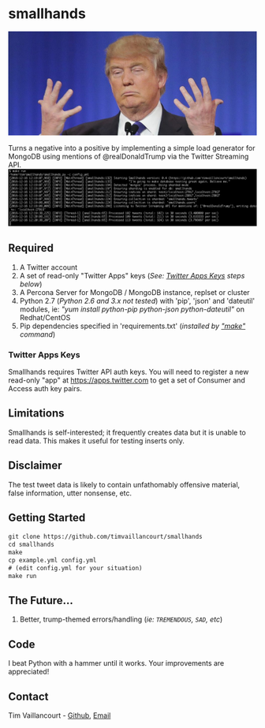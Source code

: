 # smallhands
<img src="images/smallhands.jpg" width=550>

Turns a negative into a positive by implementing a simple load generator for MongoDB using mentions of @realDonaldTrump via the Twitter Streaming API.
!["make run"](https://github.com/timvaillancourt/smallhands/blob/master/images/run.png)

## Required
1. A Twitter account
2. A set of read-only "Twitter Apps" keys (*See: [Twitter Apps Keys](#twitter-apps-keys) steps below*)
3. A Percona Server for MongoDB / MongoDB instance, replset or cluster
4. Python 2.7 (*Python 2.6 and 3.x not tested*) with 'pip', 'json' and 'dateutil' modules, ie: *"yum install python-pip python-json python-dateutil"* on Redhat/CentOS
5. Pip dependencies specified in 'requirements.txt' (*installed by ["make"](#getting-started) command*)

### Twitter Apps Keys

Smallhands requires Twitter API auth keys. You will need to register a new read-only "app" at https://apps.twitter.com to get a set of Consumer and Access auth key pairs.

## Limitations

Smallhands is self-interested; it frequently creates data but it is unable to read data. This makes it useful for testing inserts only.

## Disclaimer

The test tweet data is likely to contain unfathomably offensive material, false information, utter nonsense, etc.

## Getting Started
```
git clone https://github.com/timvaillancourt/smallhands
cd smallhands
make
cp example.yml config.yml
# (edit config.yml for your situation)
make run
```

## The Future...
1. Better, trump-themed errors/handling (*ie: `TREMENDOUS`, `SAD`, etc*)

##  Code
I beat Python with a hammer until it works. Your improvements are appreciated!

## Contact
Tim Vaillancourt - [Github](https://github.com/timvaillancourt), [Email](mailto:tim@timvaillancourt.com)

